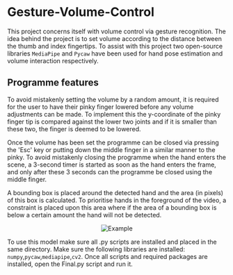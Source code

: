 # Gesture-Volume-Control

This project concerns itself with volume control via gesture recognition. The idea behind the project is to set volume according to the distance between the thumb and index fingertips. To assist with this project two open-source libraries ```MediaPipe``` and ```Pycaw``` have been used for hand pose estimation and volume interaction respectively.

## Programme features

To avoid mistakenly setting the volume by a random amount, it is required for the user to have their pinky finger lowered before any volume adjustments can be made. To implement this the y-coordinate of the pinky finger tip is compared against the lower two joints and if it is smaller than these two, the finger is deemed to be lowered.

Once the volume has been set the programme can be closed via pressing the 'Esc' key or putting down the middle finger in a similar manner to the pinky. To avoid mistakenly closing the programme when the hand enters the scene, a 3-second timer is started as soon as the hand enters the frame, and only after these 3 seconds can the programme be closed using the middle finger.

A bounding box is placed around the detected hand and the area (in pixels) of this box is calculated. To prioritise hands in the foreground of the video, a constraint is placed upon this area where if the area of a bounding box is below a certain amount the hand will not be detected.


<p align="center">
  <img src=Example.gif alt="Example"/>
</p>

To use this model make sure all .py scripts are installed and placed in the same directory. Make sure the following libraries are installed: ```numpy```,```pycaw```,```mediapipe```,```cv2```. Once all scripts and required packages are installed, open the Final.py script and run it.
